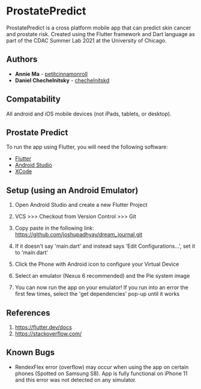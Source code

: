 # ProstatePredict
ProstatePredict is a cross platform mobile app that can predict skin cancer and prostate risk. Created using the Flutter framework and Dart language as part of the CDAC Summer Lab 2021 at the University of Chicago.

## Authors

* **Annie Ma** - [petitcinnamonroll](https://github.com/petitcinnamonroll)
* **Daniel Chechelnitsky** - [chechelnitskd](https://github.com/chechelnitskd)

## Compatability

All android and iOS mobile devices (not iPads, tablets, or desktop).

## Prostate Predict

To run the app using Flutter, you will need the following software:
* [Flutter](https://flutter.dev/docs/get-started/install)
* [Android Studio](https://developer.android.com/studio/index.html#downloads)
* [XCode](https://developer.apple.com/xcode/)

## Setup (using an Android Emulator)

1. Open Android Studio and create a new Flutter Project

2. VCS >>> Checkout from Version Control >>> Git

3. Copy paste in the following link: https://github.com/joshupadhyay/dream_journal.git

4. If it doesn't say 'main.dart' and instead says 'Edit Configurations...', set it to 'main.dart'

5. Click the Phone with Android icon to configure your Virtual Device

6. Select an emulator (Nexus 6 recommended) and the Pie system image

7. You can now run the app on your emulator! If you run into an error the first few times, select the 'get dependencies' pop-up
until it works

## References

1) https://flutter.dev/docs
2) https://stackoverflow.com/

## Known Bugs

* RendexFlex error (overflow) may occur when using the app on certain phones (Spotted on Samsung S8). App is fully functional on iPhone 11 and this error was not detected on any simulator.
